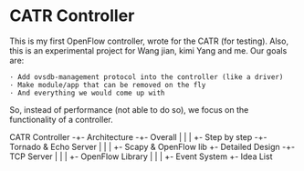 CATR Controller
===============

This is my first OpenFlow controller, wrote for the CATR (for testing).
Also, this is an experimental project for Wang jian, kimi Yang and me. Our goals are:

    · Add ovsdb-management protocol into the controller (like a driver)
    · Make module/app that can be removed on the fly
    · And everything we would come up with

So, instead of performance (not able to do so), we focus on the functionality of a controller.

   CATR Controller -+- Architecture -+- Overall
                    |                |
                    |                +- Step by step -+- Tornado & Echo Server
                    |                                 |
                    |                                 +- Scapy & OpenFlow lib
                    +- Detailed Design -+- TCP Server
                    |                   |
                    |                   +- OpenFlow Library
                    |                   |
                    |                   +- Event System
                    +- Idea List

